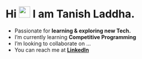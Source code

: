 # Hi <img src="https://raw.githubusercontent.com/MartinHeinz/MartinHeinz/master/wave.gif" width="30px"> I am Tanish Laddha.

<!--
**Tanish283/Tanish283** is a ✨ _special_ ✨ repository because its `README.md` (this file) appears on your GitHub profile.
Here are some ideas to get you started:
-->

- Passionate for **learning & exploring new Tech.**<br>
- I’m currently learning **Competitive Programming**<br>
- I’m looking to collaborate on ...<br>
- You can reach me at **[LinkedIn](https://www.linkedin.com/in/tanish-laddha-64060b16b/)**<br>


